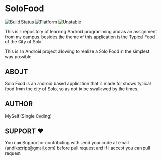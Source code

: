 # SoloFood

[![Build Status](https://travis-ci.org/ali-irawan/xtra.svg?branch=master)](https://travis-ci.org/ali-irawan/xtra)
[![Platform](https://img.shields.io/badge/platform-android-green.svg)](http://developer.android.com/index.html)
[![Unstable](https://poser.pugx.org/ali-irawan/xtra/v/unstable.svg)](https://poser.pugx.org/ali-irawan/xtra/v/unstable.svg)

This is a repository of learning Android programming and as an assignment from my campus. besides the theme of this application is the Typical Food of the City of Solo

This is an Android project allowing to realize a Solo Food in the simplest way possible.

ABOUT
-----

Solo Food is an android based application that is made for shows
typical food from the city of Solo, so as not to be swallowed by the times.


AUTHOR
-----

MySelf (Single Coding)

SUPPORT ❤️
-----

You can Support or contributing with send your code at email (andikscript@gmail.com) before pull request 
and if i accept you can pull request.
